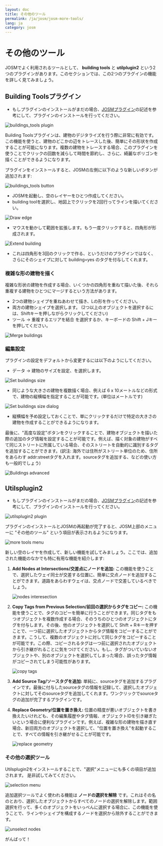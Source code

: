 ```yaml
---
layout: doc
title: その他のツール
permalink: /ja/josm/josm-more-tools/
lang: ja
category: josm
---
```


その他のツール
============
JOSMでよく利用されるツールとして、 **building tools** と **utilplugin2** という2つのプラグインがあります。このセクションでは、この2つのプラグインの機能を詳しく見てみましょう。

Building Toolsプラグイン
--------------------------
-   もしプラグインのインストールがまだの場合、[JOSMプラグイン](/ja/josm/josm-plugins)の記述を参考にして、プラグインのインストールを行ってください。

![buildings_tools plugin][]

Building Toolsプラグインは、建物のデジタライズを行う際に非常に有効です。この機能を使うと、建物のどこかの辺をトレースした後、簡単にその形状を作成することが可能になります。複数の建物をトレースする場合、このプラグインを使うことでクリックの回数を減らして時間を節約し、さらに、綺麗なポリゴンを描くことができるようになります。

プラグインをインストールすると、JOSMの左側に以下のような新しいボタンが追加されます:

![buildings_tools button][]

-   JOSMを起動し、空のレイヤーをひとつ作成してください。
-   building toolを選択し、地図上でクリックを2回行ってラインを描いてください。

![Draw edge][]

-   マウスを動かして範囲を拡張します。もう一度クリックすると、四角形が形成されます。

![Extend building][]

-   これは四角形を3回のクリックで作る、というだけのプラグインではなく、さらにそのシェイプに対して building=yes のタグを付与してくれます。

### 複雑な形の建物を描く
複雑な形状の建物を作成する場合、いくつかの四角形を重ねて描いた後、それら重複する建物をひとつにマージするという方法があります。

-   2つの建物シェイプを重ねあわせて描き、Lの形を作ってください。
-   両方の建物シェイプを選択します。 (2つ以上のオブジェクトを選択するには、Shiftキーを押しながらクリックしてください)
-   ツール -> 重複するエリアを結合 を選択するか、キーボードの Shift + Jキーを押してください。

![Merge buildings][]

### 編集設定
プラグインの設定をデフォルトから変更するには以下のようにしてください。

-   データ -> 建物のサイズを設定、を選択します。

![Set buildings size][]

-   同じような大きさの建物を複数描く場合、例えば 6 x 10メートルなどの形式で、建物の縦横幅を指定することが可能です。(単位はメートルです)

![Set buildings size dialog][]

-   縦横幅を予め設定しておくことで、単にクリックするだけで特定の大きさの建物を作成することができるようになります。

最後に、"高度な設定"ボタンをクリックすることで、建物オブジェクトを描いた際の追加のタグ情報を設定することが可能です。例えば、描く対象の建物がすべて同じストリートに所属している場合、そのストリートを自動的に識別するタグを追加することができます。(訳注: 海外では住所がストリート単位のため、住所をあらわす addr:streetタグを入れます。sourceタグを追加する、などの使い方も一般的でしょう)

![Buildings advanced][]

Utilsplugin2
-------------
-   もしプラグインのインストールがまだの場合、[JOSMプラグイン](/ja/josm/josm-plugins)の記述を参考にして、プラグインのインストールを行ってください。

![utilsplugin2 plugin][]

プラグインのインストールとJOSMの再起動が完了すると、JOSM上部のメニューに "その他のツール" という項目が表示されるようになります。

![more tools menu][]

新しい空のレイヤを作成して、新しい機能を試してみましょう。ここでは、追加された機能のなかでも特に有用な機能を紹介します:

1.  **Add Nodes at Intersections/交差点にノードを追加:**  この機能を使うことで、選択したウェイ同士が交差する位置に、簡単に交点ノードを追加することができます。道路をあらわすウェイは、交点ノードで交差しているべきでしょう。

    ![nodes interesection][]

2.  **Copy Tags from Previous Selection/前回の選択からタグをコピー:**  この機能を使うことで、タグのコピーを簡単に行うことができます。同じタグをもつオブジェクトを複数作成する場合、そのうちのひとつのオブジェクトにタグを付与します。その後、他のオブジェクトを選択して Shift + Rキーを押すことで、一つ前に選択したオブジェクトからタグ情報をコピーすることができます。こうして、複数のオブジェクトに対して同じタグをコピーすることが可能です。この際、コピーされるタグは一つ前に選択されたオブジェクトから引き継がれることに気をつけてください。もし、タグがついていないオブジェクトや、別のオブジェクトを選択してしまった場合、誤ったタグ情報がコピーされてしまう可能性があります。

    ![copy tags][]

3.  **Add Source Tag/ソースタグを追加:** 単純に、sourceタグを追加するプラグインです。最後に付与したsourceタグの情報を記録して、選択したオブジェクトに対してそのsourceタグを追加してくれます。ワンクリックでsourceタグの追加が完了するプラグインです。

4.  **Replace Geometry/位置を置き換え:** 位置の精度が悪いオブジェクトを書き換えたいけれども、その編集履歴やタグ情報、オブジェクトIDを引き継ぎたいという場合に便利なプラグインです。例えば、複雑な形の建物を描き直す場合、新旧両方のオブジェクトを選択して、"位置を置き換え"を起動することで、すべての情報を引き継がせることが可能です。

    ![replace geometry][]


### その他の選択ツール
Utilsplugin2をインストールすることで、"選択"メニューにも多くの項目が追加されます。
是非試してみてください。

![selection menu][]

追加選択ツールでよく使われる機能は **ノードの選択を解除** です。これはその名のとおり、選択したオブジェクトからすべてのノードの選択を解除します。範囲選択を行って、多くのオブジェクトをいっぺんに選択する場合に、この機能を使うことで、ラインやシェイプを構成するノードを選択から除外することができます。

![unselect nodes][]

がんばって！



[buildings_tools plugin]: /images/jp/editing/josm-more-tools/buildings_tools-plugin.png
[buildings_tools button]: /images/jp/editing/josm-more-tools/buildings_tools-button.png
[Draw edge]: /images/jp/editing/josm-more-tools/draw-edge.png
[Extend building]: /images/jp/editing/josm-more-tools/extend-building.png
[Merge buildings]: /images/jp/editing/josm-more-tools/merge-buildings.png
[Set buildings size]: /images/jp/editing/josm-more-tools/set-buildings-size.png
[Set buildings size dialog]: /images/jp/editing/josm-more-tools/set-buildings-size-dialog.png
[Buildings advanced]: /images/jp/editing/josm-more-tools/buildings-advanced.png
[utilsplugin2 plugin]: /images/jp/editing/josm-more-tools/utilsplugin2-plugin.png
[more tools menu]: /images/jp/editing/josm-more-tools/more-tools-menu.png
[nodes interesection]: /images/jp/editing/josm-more-tools/utilsplugin2-nodes-intersection.png
[copy tags]: /images/jp/editing/josm-more-tools/utilsplugin2-copy-tags.png
[replace geometry]: /images/jp/editing/josm-more-tools/utilsplugin2-replace-geometry.png
[selection menu]: /images/jp/editing/josm-more-tools/selection-menu.png
[unselect nodes]: /images/jp/editing/josm-more-tools/utilsplugin2-unselect-nodes.png


